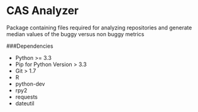 CAS Analyzer
==========

Package containing files required for analyzing repositories and generate median values of the buggy versus non buggy metrics

###Dependencies
* Python  >= 3.3
* Pip for Python Version > 3.3
* Git > 1.7
* R
* python-dev
* rpy2
* requests
* dateutil 
